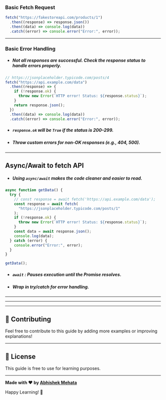 ### Basic Fetch Request

```js
fetch("https://fakestoreapi.com/products/1")
  .then((response) => response.json())
  .then((data) => console.log(data))
  .catch((error) => console.error("Error:", error));
```

---

### Basic Error Handling

- ##### Not all responses are successful. Check the response status to handle errors properly.

```js
// https://jsonplaceholder.typicode.com/posts/4
fetch("https://api.example.com/data")
  .then((response) => {
    if (!response.ok) {
      throw new Error(`HTTP error! Status: ${response.status}`);
    }
    return response.json();
  })
  .then((data) => console.log(data))
  .catch((error) => console.error("Error:", error));
```

- ##### `response.ok` will be `True` if the status is 200–299.
- ##### Throw custom errors for non-OK responses (e.g., 404, 500).

---

## Async/Await to fetch API

- ##### Using `async/await` makes the code cleaner and easier to read.

```js
async function getData() {
  try {
    // const response = await fetch('https://api.example.com/data');
    const response = await fetch(
      "https://jsonplaceholder.typicode.com/posts/1"
    );
    if (!response.ok) {
      throw new Error(`HTTP error! Status: ${response.status}`);
    }
    const data = await response.json();
    console.log(data);
  } catch (error) {
    console.error("Error:", error);
  }
}

getData();
```

- ##### `await` : Pauses execution until the Promise resolves.
- ##### Wrap in try/catch for error handling.

---

---

---

## 🤝 Contributing

Feel free to contribute to this guide by adding more examples or improving explanations!

---

## 📄 License

This guide is free to use for learning purposes.

---

**Made with ❤️ by [Abhishek Mehata](https://github.com/Abhishek-mehata)**

Happy Learning! 🚀
